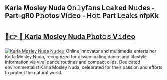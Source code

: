 ## Karla Mosley Nuda O𝚗𝚕yf𝚊ns L𝚎a𝚔ed N𝚞𝚍es - Part-gR0 P𝚑𝚘tos Vi𝚍𝚎o - H𝚘𝚝 Part L𝚎a𝚔s nfpKk

# <h2><a href="http://kf3a07.oniu.top/?m=Karla+Mosley+Nuda">🔗👉 🔴 Karla Mosley Nuda P𝚑ot𝚘𝚜 V𝚒d𝚎o</a></h2>

[![Karla Mosley Nuda Nu𝚍e𝚜](https://i.imgur.com/0qMVB7G.gif)](http://kf3a07.oniu.top/?m=Karla+Mosley+Nuda)
Online innovator and multimedia entertainer Karla Mosley Nuda, recognized for disseminating dance and lifestyle information via viral dance routines and compact clips. Dedicated environmentalist Karla Mosley Nuda, celebrated for their passion and efforts to protect the natural world.  
